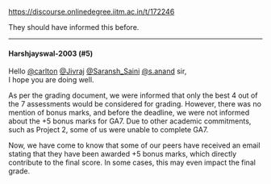 https://discourse.onlinedegree.iitm.ac.in/t/172246

They should have informed this before.</p><hr>

<h4>Harshjayswal-2003 (#5)</h4>
<p>Hello <a class="mention" href="/u/carlton">@carlton</a> <a class="mention" href="/u/jivraj">@Jivraj</a> <a class="mention" href="/u/saransh_saini">@Saransh_Saini</a> <a class="mention" href="/u/s.anand">@s.anand</a> sir,<br/>
I hope you are doing well.</p>
<p>As per the grading document, we were informed that only the best 4 out of the 7 assessments would be considered for grading. However, there was no mention of bonus marks, and before the deadline, we were not informed about the +5 bonus marks for GA7. Due to other academic commitments, such as Project 2, some of us were unable to complete GA7.</p>
<p>Now, we have come to know that some of our peers have received an email stating that they have been awarded +5 bonus marks, which directly contribute to the final score. In some cases, this may even impact the final grade.